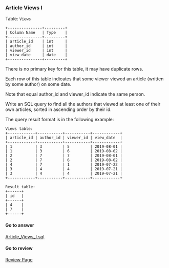 ### Article Views I

Table: `Views`
```
+---------------+---------+
| Column Name   | Type    |
+---------------+---------+
| article_id    | int     |
| author_id     | int     |
| viewer_id     | int     |
| view_date     | date    |
+---------------+---------+
```

There is no primary key for this table, it may have duplicate rows.

Each row of this table indicates that some viewer viewed an article (written by some author) on some date. 

Note that equal author_id and viewer_id indicate the same person.
 

Write an SQL query to find all the authors that viewed at least one of their own articles, sorted in ascending order by their id.

The query result format is in the following example:
```
Views table:
+------------+-----------+-----------+------------+
| article_id | author_id | viewer_id | view_date  |
+------------+-----------+-----------+------------+
| 1          | 3         | 5         | 2019-08-01 |
| 1          | 3         | 6         | 2019-08-02 |
| 2          | 7         | 7         | 2019-08-01 |
| 2          | 7         | 6         | 2019-08-02 |
| 4          | 7         | 1         | 2019-07-22 |
| 3          | 4         | 4         | 2019-07-21 |
| 3          | 4         | 4         | 2019-07-21 |
+------------+-----------+-----------+------------+

Result table:
+------+
| id   |
+------+
| 4    |
| 7    |
+------+
```


####  Go to answer

[Article_Views_I.sql](https://github.com/Kelv1nYu/LeetCode_Practices/blob/master/Code/Article_Views_I.sql)

#### Go to review

[Review Page](https://github.com/Kelv1nYu/LeetCode_Practices/blob/master/ReviewPage.md)